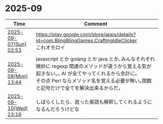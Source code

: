 # 2025-09

| Time | Comment |
| ----- | ------- |
| [2025-09-07(Sun) 02:53](https://bsky.app/profile/tokuhirom.bsky.social/post/3ly7oqa2gg22m) | https://play.google.com/store/apps/details?id=com.BlingBlingGames.CraftingIdleClicker<br>これオモロイ |
| [2025-09-08(Mon) 13:44](https://bsky.app/profile/tokuhirom.bsky.social/post/3lyddlilu6c26) | javascript とか golang とか java とか､みんなそれぞれ微妙に regexp 関連のメソッドが違うから覚える気が起きない｡｡ AI が全てやってくれるから余計に｡<br>その点 Perl ならメソッド名を覚える必要が無い｡関数と記号だけで全てを解決出来るからだ｡ |
| [2025-09-10(Wed) 23:16](https://bsky.app/profile/tokuhirom.bsky.social/post/3lyjehnw6322u) | しばらくしたら、訛った英語も解釈してくれるようになるんだろうけどな |
